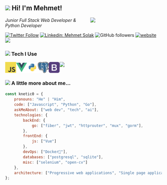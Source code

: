 <h2><img src="https://img.icons8.com/color/512/golang.png" width="30"/>      Hi! I'm Mehmet!</h2>

<img align='right' src="https://media.giphy.com/media/M9gbBd9nbDrOTu1Mqx/giphy.gif" width="230">

<p><em>Junior Full Stack Web Developer & Python Developer
</a>
</em></p>


[![Twitter Follow](https://img.shields.io/twitter/follow/LeclercVekili0?label=Follow)](https://twitter.com/intent/follow?screen_name=LeclercVekili0)
[![Linkedin: Mehmet Solak](https://img.shields.io/badge/-MehmetSolak-blue?style=flat-square&logo=Linkedin&logoColor=white&link=https://www.linkedin.com/in/anmol-p-singh/)](https://www.linkedin.com/in/mehmet-solak-250216224/)
![GitHub followers](https://img.shields.io/github/followers/knetic0?label=Follow&style=social)
[![website](https://img.shields.io/badge/Website-46a2f1.svg?&style=flat-square&logo=Google-Chrome&logoColor=white&link=https://knetic0.github.io/)](https://knetic0.github.io/)
![](https://komarev.com/ghpvc/?username=knetic0&style=flat-square)

### <img src="https://media.giphy.com/media/VgCDAzcKvsR6OM0uWg/giphy.gif" width="50"> Tech I Use

<div style="display: flex;">
    <img src="https://raw.githubusercontent.com/github/explore/80688e429a7d4ef2fca1e82350fe8e3517d3494d/topics/javascript/javascript.png" width="35"/>
    <img src="https://raw.githubusercontent.com/github/explore/80688e429a7d4ef2fca1e82350fe8e3517d3494d/topics/vue/vue.png" width="35" />
    <img src="https://raw.githubusercontent.com/github/explore/80688e429a7d4ef2fca1e82350fe8e3517d3494d/topics/python/python.png" width="35" />
    <img src="https://raw.githubusercontent.com/github/explore/80688e429a7d4ef2fca1e82350fe8e3517d3494d/topics/postgresql/postgresql.png" width="35" />
    <img src="https://raw.githubusercontent.com/github/explore/80688e429a7d4ef2fca1e82350fe8e3517d3494d/topics/bootstrap/bootstrap.png" width="35" />
    <img src="https://duckduckgo.com/i/77cac527.png" width="85" />
</div>

### <img src="https://media.giphy.com/media/VgCDAzcKvsR6OM0uWg/giphy.gif" width="50"> A little more about me...  

```javascript
const knetic0 = {
    pronouns: "He" | "Him",
    code: ["Javascript", "Python", "Go"],
    askMeAbout: ["web dev", "tech", "ai"],
    technologies: {
        backEnd: {
            go: ["fiber", "jwt", "httprouter", "mux", "gorm"],
        },
        frontEnd: {
            js: ["Vue"]
        },
        devOps: ["Docker🐳"],
        databases: ["postgresql", "sqlite"],
        misc: ["selenium", "open-cv"]
    },
    architecture: ["Progressive web applications", "Single page applications"],
};
```
